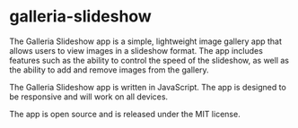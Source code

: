 # galleria-slideshow

The Galleria Slideshow app is a simple, lightweight image gallery app that allows users to view images in a slideshow format. The app includes features such as the ability to control the speed of the slideshow, as well as the ability to add and remove images from the gallery.

The Galleria Slideshow app is written in JavaScript. The app is designed to be responsive and will work on all devices.

The app is open source and is released under the MIT license.
